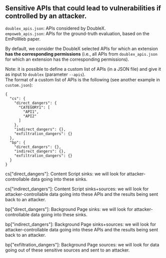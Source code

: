## Sensitive APIs that could lead to vulnerabilities if controlled by an attacker.


`doublex_apis.json`: APIs considered by DoubleX.  
`empoweb_apis.json`: APIs for the ground-truth evaluation, based on the EmPoWeb paper.

By default, we consider the DoubleX selected APIs for which an extension **has the corresponding permissions** (i.e., all APIs from `doublex_apis.json` for which an extension has the corresponding permissions).


Note: it is possible to define a custom list of APIs (in a JSON file) and give it as input to `doublex` (parameter `--apis`).  
The format of a custom list of APIs is the following (see another example in `custom.json`):

```
{
  "cs": {
    "direct_dangers": {
      "CATEGORY1": [
        "API1",
        "API2"
      ]
    },
    "indirect_dangers": {},
    "exfiltration_dangers": {}
  },
  "bp": {
    "direct_dangers": {},
    "indirect_dangers": {},
    "exfiltration_dangers": {}
  }
}
```

cs["direct_dangers"]: Content Script sinks: we will look for attacker-controllable data going into these sinks.

cs["indirect_dangers"]: Content Script sinks+sources: we will look for attacker-controllable data going into these APIs and the results being sent back to an attacker.


bp["direct_dangers"]: Background Page sinks: we will look for attacker-controllable data going into these sinks.

bp["indirect_dangers"]: Background Page sinks+sources: we will look for attacker-controllable data going into these APIs and the results being sent back to an attacker.

bp["exfiltration_dangers"]: Background Page sources: we will look for data going out of these sensitive sources and sent to an attacker.
